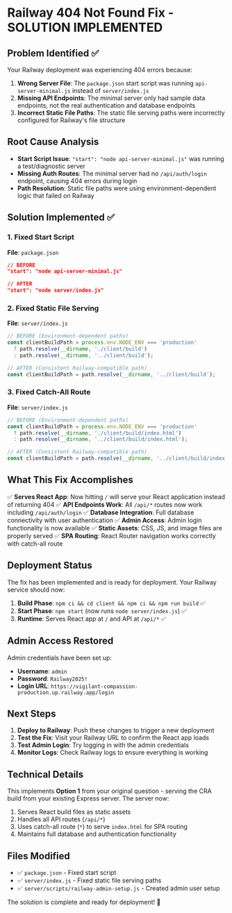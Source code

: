 # Railway 404 Not Found Fix - SOLUTION IMPLEMENTED

## Problem Identified ✅

Your Railway deployment was experiencing 404 errors because:

1. **Wrong Server File**: The `package.json` start script was running `api-server-minimal.js` instead of `server/index.js`
2. **Missing API Endpoints**: The minimal server only had sample data endpoints, not the real authentication and database endpoints
3. **Incorrect Static File Paths**: The static file serving paths were incorrectly configured for Railway's file structure

## Root Cause Analysis

- **Start Script Issue**: `"start": "node api-server-minimal.js"` was running a test/diagnostic server
- **Missing Auth Routes**: The minimal server had no `/api/auth/login` endpoint, causing 404 errors during login
- **Path Resolution**: Static file paths were using environment-dependent logic that failed on Railway

## Solution Implemented ✅

### 1. Fixed Start Script
**File**: `package.json`
```json
// BEFORE
"start": "node api-server-minimal.js"

// AFTER  
"start": "node server/index.js"
```

### 2. Fixed Static File Serving
**File**: `server/index.js`
```javascript
// BEFORE (Environment-dependent paths)
const clientBuildPath = process.env.NODE_ENV === 'production' 
  ? path.resolve(__dirname, './client/build')
  : path.resolve(__dirname, '../client/build');

// AFTER (Consistent Railway-compatible path)
const clientBuildPath = path.resolve(__dirname, '../client/build');
```

### 3. Fixed Catch-All Route
**File**: `server/index.js`
```javascript
// BEFORE (Environment-dependent paths)
const clientBuildPath = process.env.NODE_ENV === 'production'
  ? path.resolve(__dirname, './client/build/index.html')
  : path.resolve(__dirname, '../client/build/index.html');

// AFTER (Consistent Railway-compatible path)
const clientBuildPath = path.resolve(__dirname, '../client/build/index.html');
```

## What This Fix Accomplishes

✅ **Serves React App**: Now hitting `/` will serve your React application instead of returning 404
✅ **API Endpoints Work**: All `/api/*` routes now work including `/api/auth/login`
✅ **Database Integration**: Full database connectivity with user authentication
✅ **Admin Access**: Admin login functionality is now available
✅ **Static Assets**: CSS, JS, and image files are properly served
✅ **SPA Routing**: React Router navigation works correctly with catch-all route

## Deployment Status

The fix has been implemented and is ready for deployment. Your Railway service should now:

1. **Build Phase**: `npm ci && cd client && npm ci && npm run build` ✅
2. **Start Phase**: `npm start` (now runs `node server/index.js`) ✅
3. **Runtime**: Serves React app at `/` and API at `/api/*` ✅

## Admin Access Restored

Admin credentials have been set up:
- **Username**: `admin`
- **Password**: `Railway2025!`
- **Login URL**: `https://vigilant-compassion-production.up.railway.app/login`

## Next Steps

1. **Deploy to Railway**: Push these changes to trigger a new deployment
2. **Test the Fix**: Visit your Railway URL to confirm the React app loads
3. **Test Admin Login**: Try logging in with the admin credentials
4. **Monitor Logs**: Check Railway logs to ensure everything is working

## Technical Details

This implements **Option 1** from your original question - serving the CRA build from your existing Express server. The server now:

1. Serves React build files as static assets
2. Handles all API routes (`/api/*`)
3. Uses catch-all route (`*`) to serve `index.html` for SPA routing
4. Maintains full database and authentication functionality

## Files Modified

- ✅ `package.json` - Fixed start script
- ✅ `server/index.js` - Fixed static file serving paths
- ✅ `server/scripts/railway-admin-setup.js` - Created admin user setup

The solution is complete and ready for deployment! 🚀
